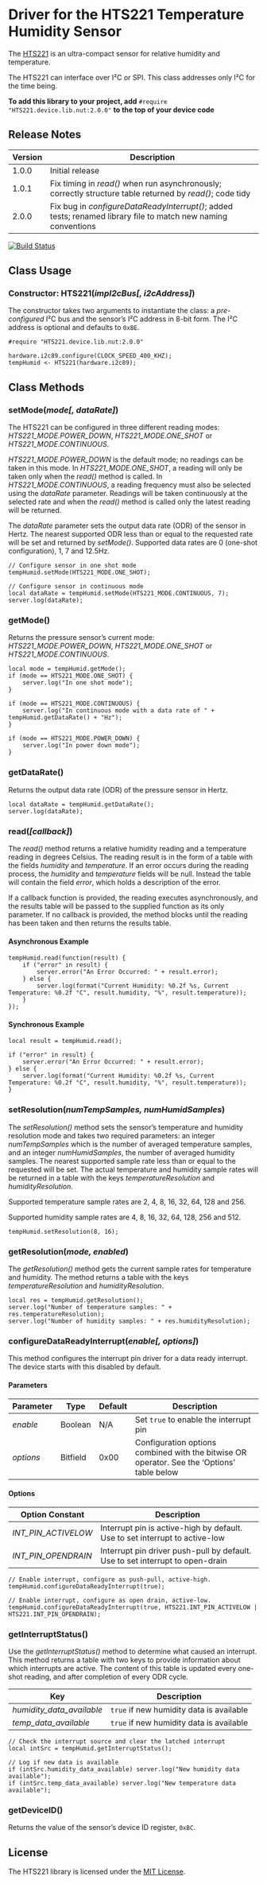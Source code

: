 # Driver for the HTS221 Temperature Humidity Sensor

The [HTS221](http://www.st.com/content/ccc/resource/technical/document/datasheet/4d/9a/9c/ad/25/07/42/34/DM00116291.pdf/files/DM00116291.pdf/jcr:content/translations/en.DM00116291.pdf) is an ultra-compact sensor for relative humidity and temperature.

The HTS221 can interface over I&sup2;C or SPI. This class addresses only I&sup2;C for the time being.

**To add this library to your project, add** `#require "HTS221.device.lib.nut:2.0.0"` **to the top of your device code**

## Release Notes

| Version | Description |
| --- | --- |
| 1.0.0 | Initial release |
| 1.0.1 | Fix timing in *read()* when run asynchronously; correctly structure table returned by *read()*; code tidy |
| 2.0.0 | Fix bug in *configureDataReadyInterrupt()*; added tests; renamed library file to match new naming conventions |

[![Build Status](https://api.travis-ci.org/electricimp/MessageManager.svg?branch=master)](https://travis-ci.org/electricimp/HTS221)

## Class Usage

### Constructor: HTS221(*impI2cBus[, i2cAddress]*)

The constructor takes two arguments to instantiate the class: a *pre-configured* I&sup2;C bus and the sensor’s I&sup2;C address in 8-bit form. The I&sup2;C address is optional and defaults to `0xBE`.

```squirrel
#require "HTS221.device.lib.nut:2.0.0"

hardware.i2c89.configure(CLOCK_SPEED_400_KHZ);
tempHumid <- HTS221(hardware.i2c89);
```

## Class Methods

### setMode(*mode[, dataRate]*)

The HTS221 can be configured in three different reading modes: *HTS221_MODE.POWER_DOWN*, *HTS221_MODE.ONE_SHOT* or *HTS221_MODE.CONTINUOUS*.

*HTS221_MODE.POWER_DOWN* is the default mode; no readings can be taken in this mode. In *HTS221_MODE.ONE_SHOT*, a reading will only be taken only when the *read()* method is called. In *HTS221_MODE.CONTINUOUS*, a reading frequency must also be selected using the *dataRate* parameter. Readings will be taken continuously at the selected rate and when the *read()* method is called only the latest reading will be returned.

The *dataRate* parameter sets the output data rate (ODR) of the sensor in Hertz. The nearest supported ODR less than or equal to the requested rate will be set and returned by *setMode()*. Supported data rates are 0 (one-shot configuration), 1, 7 and 12.5Hz.

```squirrel
// Configure sensor in one shot mode
tempHumid.setMode(HTS221_MODE.ONE_SHOT);
```

```squirrel
// Configure sensor in continuous mode
local dataRate = tempHumid.setMode(HTS221_MODE.CONTINUOUS, 7);
server.log(dataRate);
```

### getMode()

Returns the pressure sensor’s current mode: *HTS221_MODE.POWER_DOWN*, *HTS221_MODE.ONE_SHOT* or *HTS221_MODE.CONTINUOUS*.

```squirrel
local mode = tempHumid.getMode();
if (mode == HTS221_MODE.ONE_SHOT) {
    server.log("In one shot mode");
}

if (mode == HTS221_MODE.CONTINUOUS) {
    server.log("In continuous mode with a data rate of " + tempHumid.getDataRate() + "Hz");
}

if (mode == HTS221_MODE.POWER_DOWN) {
    server.log("In power down mode");
}
```

### getDataRate()

Returns the output data rate (ODR) of the pressure sensor in Hertz.

```squirrel
local dataRate = tempHumid.getDataRate();
server.log(dataRate);
```

### read(*[callback]*)

The *read()* method returns a relative humidity reading and a temperature reading in degrees Celsius. The reading result is in the form of a table with the fields *humidity* and *temperature*. If an error occurs during the reading process, the *humidity* and *temperature* fields will be null. Instead the table will contain the field *error*, which holds a description of the error.

If a callback function is provided, the reading executes asynchronously, and the results table will be passed to the supplied function as its only parameter. If no callback is provided, the method blocks until the reading has been taken and then returns the results table.

#### Asynchronous Example

```squirrel
tempHumid.read(function(result) {
    if ("error" in result) {
        server.error("An Error Occurred: " + result.error);
    } else {
        server.log(format("Current Humidity: %0.2f %s, Current Temperature: %0.2f °C", result.humidity, "%", result.temperature));
    }
});
```

#### Synchronous Example

```squirrel
local result = tempHumid.read();

if ("error" in result) {
    server.error("An Error Occurred: " + result.error);
} else {
    server.log(format("Current Humidity: %0.2f %s, Current Temperature: %0.2f °C", result.humidity, "%", result.temperature));
}
```

### setResolution(*numTempSamples, numHumidSamples*)

The *setResolution()* method sets the sensor’s temperature and humidity resolution mode and takes two required parameters: an integer *numTempSamples* which is the number of averaged temperature samples, and an integer *numHumidSamples*, the number of averaged humidity samples. The nearest supported sample rate less than or equal to the requested will be set. The actual temperature and humidity sample rates will be returned in a table with the keys *temperatureResolution* and *humidityResolution*.

Supported temperature sample rates are 2, 4, 8, 16, 32, 64, 128 and 256.

Supported humidity sample rates are 4, 8, 16, 32, 64, 128, 256 and 512.

```squirrel
tempHumid.setResolution(8, 16);
```

### getResolution(*mode, enabled*)

The *getResolution()* method gets the current sample rates for temperature and humidity. The method returns a table with the keys *temperatureResolution* and *humidityResolution*.

```squirrel
local res = tempHumid.getResolution();
server.log("Number of temperature samples: " + res.temperatureResolution);
server.log("Number of humidity samples: " + res.humidityResolution);
```

### configureDataReadyInterrupt(*enable[, options]*)

This method configures the interrupt pin driver for a data ready interrupt. The device starts with this disabled by default.

#### Parameters

| Parameter | Type | Default | Description |
| --- | --- | --- | --- |
| *enable* | Boolean | N/A | Set `true` to enable the interrupt pin |
| *options* | Bitfield | 0x00 | Configuration options combined with the bitwise OR operator. See the ‘Options’ table below |

#### Options

| Option Constant | Description |
| --- | --- |
| *INT_PIN_ACTIVELOW* | Interrupt pin is active-high by default. Use to set interrupt to active-low |
| *INT_PIN_OPENDRAIN* | Interrupt pin driver push-pull by default. Use to set interrupt to open-drain |

```squirrel
// Enable interrupt, configure as push-pull, active-high.
tempHumid.configureDataReadyInterrupt(true);
```

```squirrel
// Enable interrupt, configure as open drain, active-low.
tempHumid.configureDataReadyInterrupt(true, HTS221.INT_PIN_ACTIVELOW | HTS221.INT_PIN_OPENDRAIN);
```

### getInterruptStatus()

Use the *getInterruptStatus()* method to determine what caused an interrupt. This method returns a table with two keys to provide information about which interrupts are active. The content of this table is updated every one-shot reading, and after completion of every ODR cycle.

| Key | Description |
| --- | --- |
| *humidity_data_available* | `true` if new humidity data is available |
| *temp_data_available* | `true` if new humidity data is available |

```squirrel
// Check the interrupt source and clear the latched interrupt
local intSrc = tempHumid.getInterruptStatus();

// Log if new data is available
if (intSrc.humidity_data_available) server.log("New humidity data available");
if (intSrc.temp_data_available) server.log("New temperature data available");

```

### getDeviceID()

Returns the value of the sensor’s device ID register, `0xBC`.

## License

The HTS221 library is licensed under the [MIT License](./LICENSE).
